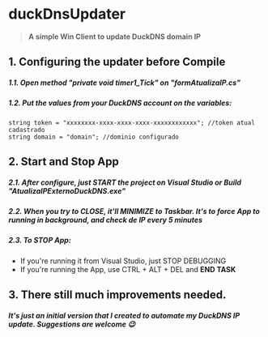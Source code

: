 # duckDnsUpdater
> **A simple Win Client to update DuckDNS domain IP**

## 1. Configuring the updater before Compile

##### 1.1. Open method "private void timer1_Tick" on "formAtualizaIP.cs"

##### 1.2. Put the values from your DuckDNS account on the variables:
```
string token = "xxxxxxxx-xxxx-xxxx-xxxx-xxxxxxxxxxxx"; //token atual cadastrado
string domain = "domain"; //dominio configurado
```

## 2. Start and Stop App

##### 2.1. After configure, just START the project on Visual Studio or Build "AtualizaIPExternoDuckDNS.exe"

##### 2.2. When you try to CLOSE, it'll MINIMIZE to Taskbar. It's to force App to running in background, and check de IP every 5 minutes

##### 2.3. To STOP App:
- If you're running it from Visual Studio, just STOP DEBUGGING
- If you're running the App, use CTRL + ALT + DEL and **END TASK**


## 3. There still much improvements needed. 

##### It's just an initial version that I created to automate my DuckDNS IP update. Suggestions are welcome :wink:

